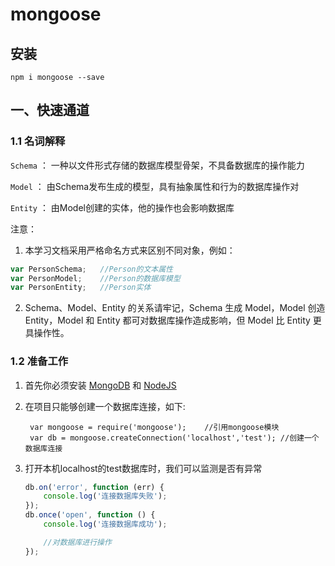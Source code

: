 # mongoose

## 安装

    npm i mongoose --save

## 一、快速通道

### 1.1 名词解释

   `Schema`  ：  一种以文件形式存储的数据库模型骨架，不具备数据库的操作能力

   `Model`   ：  由Schema发布生成的模型，具有抽象属性和行为的数据库操作对

   `Entity`  ：  由Model创建的实体，他的操作也会影响数据库

注意：

1. 本学习文档采用严格命名方式来区别不同对象，例如：

```js
var PersonSchema;   //Person的文本属性
var PersonModel;    //Person的数据库模型
var PersonEntity;   //Person实体
```

2. Schema、Model、Entity 的关系请牢记，Schema 生成 Model，Model 创造 Entity，Model 和 Entity 都可对数据库操作造成影响，但 Model 比 Entity 更具操作性。


### 1.2 准备工作

1. 首先你必须安装 [MongoDB]() 和 [NodeJS]()

2. 在项目只能够创建一个数据库连接，如下:

        var mongoose = require('mongoose');    //引用mongoose模块
        var db = mongoose.createConnection('localhost','test'); //创建一个数据库连接

3. 打开本机localhost的test数据库时，我们可以监测是否有异常

    ```js
    db.on('error', function (err) {
        console.log('连接数据库失败');
    });
    db.once('open', function () {
        console.log('连接数据库成功');

        //对数据库进行操作
    });
```